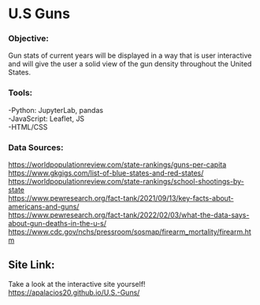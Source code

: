 # U.S Guns

### Objective:
Gun stats of current years will be displayed in a way that is user interactive and will give the user a solid view of the gun density throughout the United States.

### Tools:
-Python: JupyterLab, pandas <br>
-JavaScript: Leaflet, JS <br>
-HTML/CSS

### Data Sources:
https://worldpopulationreview.com/state-rankings/guns-per-capita <br>
https://www.gkgigs.com/list-of-blue-states-and-red-states/ <br>
https://worldpopulationreview.com/state-rankings/school-shootings-by-state <br>
https://www.pewresearch.org/fact-tank/2021/09/13/key-facts-about-americans-and-guns/ <br>
https://www.pewresearch.org/fact-tank/2022/02/03/what-the-data-says-about-gun-deaths-in-the-u-s/ <br>
https://www.cdc.gov/nchs/pressroom/sosmap/firearm_mortality/firearm.htm

## Site Link:
Take a look at the interactive site yourself! <br>
https://apalacios20.github.io/U.S.-Guns/
